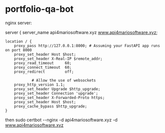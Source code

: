 # portfolio-qa-bot

nginx server:
                 
server {
    server_name api4mariosoftware.xyz www.api4mariosoftware.xyz;

    location / {
        proxy_pass http://127.0.0.1:8000; # Assuming your FastAPI app runs on port 8000
        proxy_set_header Host $host;
        proxy_set_header X-Real-IP $remote_addr;
        proxy_read_timeout     60;
        proxy_connect_timeout  60;
        proxy_redirect         off;

                # Allow the use of websockets
        proxy_http_version 1.1;
        proxy_set_header Upgrade $http_upgrade;
        proxy_set_header Connection 'upgrade';
        proxy_set_header X-Forwarded-Proto https;
        proxy_set_header Host $host;
        proxy_cache_bypass $http_upgrade;
    }

then
sudo certbot --nginx -d api4mariosoftware.xyz -d www.api4mariosoftware.xyz